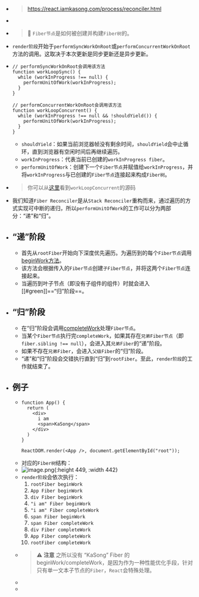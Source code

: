 - > https://react.iamkasong.com/process/reconciler.html
-
- > 🔎 `Fiber节点`是如何被创建并构建`Fiber树`的。
- `render阶段`开始于`performSyncWorkOnRoot`或`performConcurrentWorkOnRoot`方法的调用。这取决于本次更新是同步更新还是异步更新。
- ```
  // performSyncWorkOnRoot会调用该方法
  function workLoopSync() {
    while (workInProgress !== null) {
      performUnitOfWork(workInProgress);
    }
  }
  
  // performConcurrentWorkOnRoot会调用该方法
  function workLoopConcurrent() {
    while (workInProgress !== null && !shouldYield()) {
      performUnitOfWork(workInProgress);
    }
  }
  ```
	- `shouldYield`：如果当前浏览器帧没有剩余时间，`shouldYield`会中止循环，直到浏览器有空闲时间后再继续遍历。
	- `workInProgress`：代表当前已创建的`workInProgress fiber`。
	- `performUnitOfWork`：创建下一个`Fiber节点`并赋值给`workInProgress`，并将`workInProgress`与已创建的`Fiber节点`连接起来构成`Fiber树`。
- > 你可以从[这里](https://github.com/facebook/react/blob/970fa122d8188bafa600e9b5214833487fbf1092/packages/react-reconciler/src/ReactFiberWorkLoop.new.js#L1599)看到`workLoopConcurrent`的源码
- 我们知道`Fiber Reconciler`是从`Stack Reconciler`重构而来，通过遍历的方式实现可中断的递归，所以`performUnitOfWork`的工作可以分为两部分：“递”和“归”。
- ## “递”阶段
	- 首先从`rootFiber`开始向下深度优先遍历。为遍历到的每个`Fiber节点`调用[beginWork方法](https://github.com/facebook/react/blob/970fa122d8188bafa600e9b5214833487fbf1092/packages/react-reconciler/src/ReactFiberBeginWork.new.js#L3058)。
	- 该方法会根据传入的`Fiber节点`创建`子Fiber节点`，并将这两个`Fiber节点`连接起来。
	- 当遍历到叶子节点（即没有子组件的组件）时就会进入[[#green]]==“归”阶段==。
- ## “归”阶段
	- 在“归”阶段会调用[completeWork](https://github.com/facebook/react/blob/970fa122d8188bafa600e9b5214833487fbf1092/packages/react-reconciler/src/ReactFiberCompleteWork.new.js#L652)处理`Fiber节点`。
	- 当某个`Fiber节点`执行完`completeWork`，如果其存在`兄弟Fiber节点`（即`fiber.sibling !== null`），会进入其`兄弟Fiber`的“递”阶段。
	- 如果不存在`兄弟Fiber`，会进入`父级Fiber`的“归”阶段。
	- “递”和“归”阶段会交错执行直到“归”到`rootFiber`。至此，`render阶段`的工作就结束了。
- ## 例子
	- ```
	  function App() {
	    return (
	      <div>
	        i am
	        <span>KaSong</span>
	      </div>
	    )
	  }
	  
	  ReactDOM.render(<App />, document.getElementById("root"));
	  ```
	- 对应的`Fiber树`结构：
	- ![image.png](../assets/image_1687271901550_0.png){:height 449, :width 442}
	- `render阶段`会依次执行：
	  1. `rootFiber beginWork`
	  2. `App Fiber beginWork`
	  3. `div Fiber beginWork`
	  4. `"i am" Fiber beginWork`
	  5. `"i am" Fiber completeWork`
	  6. `span Fiber beginWork`
	  7. `span Fiber completeWork`
	  8. `div Fiber completeWork`
	  9. `App Fiber completeWork`
	  10. `rootFiber completeWork`
	- > ⚠️ **注意**
	  > 之所以没有 “KaSong” Fiber 的 beginWork/completeWork，是因为作为一种性能优化手段，针对只有单一文本子节点的`Fiber`，`React`会特殊处理。
	-
	-